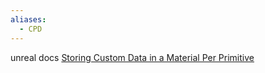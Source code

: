 ```yaml
---
aliases:
  - CPD
---
```

unreal docs [Storing Custom Data in a Material Per Primitive](https://docs.unrealengine.com/4.27/en-US/RenderingAndGraphics/Materials/CustomPrimitiveData/)

